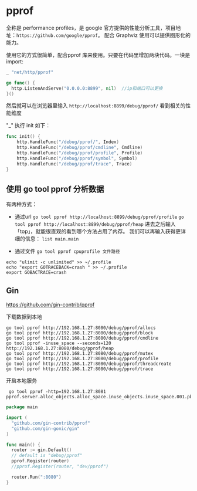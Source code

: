 # pprof 
全称是 performance profiles，是 google 官方提供的性能分析工具，项目地址：`https://github.com/google/pprof`。
配合 Graphviz 使用可以提供图形化的能力。

使用它的方式很简单，配合pprof 库来使用。只要在代码里增加两块代码。一块是 import:
```go
_ "net/http/pprof"

go func() {
  http.ListenAndServe("0.0.0.0:8899", nil)  //ip和端口可以更换
}()
```
然后就可以在浏览器里输入 `http://localhost:8899/debug/pprof/` 看到相关的性能维度

"_" 执行 init 如下：
```go
func init() {
	http.HandleFunc("/debug/pprof/", Index)
	http.HandleFunc("/debug/pprof/cmdline", Cmdline)
	http.HandleFunc("/debug/pprof/profile", Profile)
	http.HandleFunc("/debug/pprof/symbol", Symbol)
	http.HandleFunc("/debug/pprof/trace", Trace)
}
```
## 使用 go tool pprof 分析数据

有两种方式：

- 通过url
`go tool pprof http://localhost:8899/debug/pprof/profile`
`go tool pprof http://localhost:8899/debug/pprof/heap`
进去之后输入「top」，就能很直观的看到哪个方法占用了内存。
我们可以再输入获得更详细的信息：
`list main.main`

- 通过文件 `go tool pprof cpuprofile 文件路径`
```shell
echo "ulimit -c unlimited" >> ~/.profile
echo "export GOTRACEBACK=crash " >> ~/.profile
export GOBACTRACE=crash
```

## Gin

https://github.com/gin-contrib/pprof

下载数据到本地
```shell
go tool pprof http://192.168.1.27:8080/debug/pprof/allocs
go tool pprof http://192.168.1.27:8080/debug/pprof/block
go tool pprof http://192.168.1.27:8080/debug/pprof/cmdline
go tool pprof -inuse_space --seconds=120 http://192.168.1.27:8080/debug/pprof/heap
go tool pprof http://192.168.1.27:8080/debug/pprof/mutex
go tool pprof http://192.168.1.27:8080/debug/pprof/profile
go tool pprof http://192.168.1.27:8080/debug/pprof/threadcreate
go tool pprof http://192.168.1.27:8080/debug/pprof/trace
```
开启本地服务
```shell
 go tool pprof -http=192.168.1.27:8081 pprof.server.alloc_objects.alloc_space.inuse_objects.inuse_space.001.pb.gz
```

```go
package main

import (
  "github.com/gin-contrib/pprof"
  "github.com/gin-gonic/gin"
)

func main() {
  router := gin.Default()
  // default is "debug/pprof"
  pprof.Register(router)
  //pprof.Register(router, "dev/pprof")

  router.Run(":8080")
}
```
